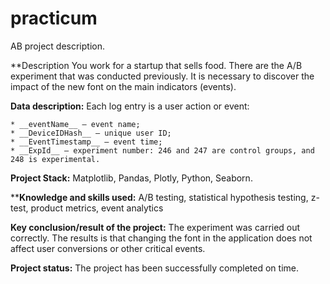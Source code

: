# practicum
AB project description.

**Description
You work for a startup that sells food. There are the A/B experiment that was conducted previously. It is necessary to discover the impact of the new font on the main indicators (events). 
    
**Data description:**
Each log entry is a user action or event:

    * __eventName__ — event name;
    * __DeviceIDHash__ — unique user ID;
    * __EventTimestamp__ — event time;
    * __ExpId__ — experiment number: 246 and 247 are control groups, and 248 is experimental.

**Project Stack:**
Matplotlib, Pandas, Plotly, Python, Seaborn.

****Knowledge and skills used:**
A/B testing, statistical hypothesis testing, z-test, product metrics, event analytics

**Key conclusion/result of the project:** 
The experiment was carried out correctly. The results is that changing the font in the application does not affect user conversions or other critical events.

**Project status:**
The project has been successfully completed on time.

